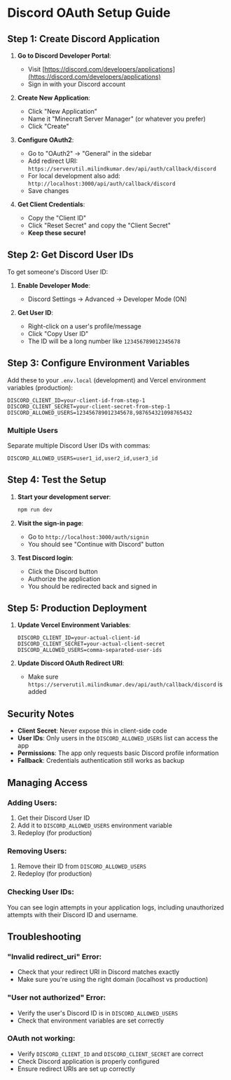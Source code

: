 # Discord OAuth Setup Guide

## Step 1: Create Discord Application

1. **Go to Discord Developer Portal**:
   - Visit [https://discord.com/developers/applications](https://discord.com/developers/applications)
   - Sign in with your Discord account

2. **Create New Application**:
   - Click "New Application"
   - Name it "Minecraft Server Manager" (or whatever you prefer)
   - Click "Create"

3. **Configure OAuth2**:
   - Go to "OAuth2" → "General" in the sidebar
   - Add redirect URI: `https://serverutil.milindkumar.dev/api/auth/callback/discord`
   - For local development also add: `http://localhost:3000/api/auth/callback/discord`
   - Save changes

4. **Get Client Credentials**:
   - Copy the "Client ID"
   - Click "Reset Secret" and copy the "Client Secret"
   - **Keep these secure!**

## Step 2: Get Discord User IDs

To get someone's Discord User ID:

1. **Enable Developer Mode**:
   - Discord Settings → Advanced → Developer Mode (ON)

2. **Get User ID**:
   - Right-click on a user's profile/message
   - Click "Copy User ID"
   - The ID will be a long number like `123456789012345678`

## Step 3: Configure Environment Variables

Add these to your `.env.local` (development) and Vercel environment variables (production):

```env
DISCORD_CLIENT_ID=your-client-id-from-step-1
DISCORD_CLIENT_SECRET=your-client-secret-from-step-1
DISCORD_ALLOWED_USERS=123456789012345678,987654321098765432
```

### Multiple Users
Separate multiple Discord User IDs with commas:
```env
DISCORD_ALLOWED_USERS=user1_id,user2_id,user3_id
```

## Step 4: Test the Setup

1. **Start your development server**:
   ```bash
   npm run dev
   ```

2. **Visit the sign-in page**:
   - Go to `http://localhost:3000/auth/signin`
   - You should see "Continue with Discord" button

3. **Test Discord login**:
   - Click the Discord button
   - Authorize the application
   - You should be redirected back and signed in

## Step 5: Production Deployment

1. **Update Vercel Environment Variables**:
   ```
   DISCORD_CLIENT_ID=your-actual-client-id
   DISCORD_CLIENT_SECRET=your-actual-client-secret
   DISCORD_ALLOWED_USERS=comma-separated-user-ids
   ```

2. **Update Discord OAuth Redirect URI**:
   - Make sure `https://serverutil.milindkumar.dev/api/auth/callback/discord` is added

## Security Notes

- **Client Secret**: Never expose this in client-side code
- **User IDs**: Only users in the `DISCORD_ALLOWED_USERS` list can access the app
- **Permissions**: The app only requests basic Discord profile information
- **Fallback**: Credentials authentication still works as backup

## Managing Access

### Adding Users:
1. Get their Discord User ID
2. Add it to `DISCORD_ALLOWED_USERS` environment variable
3. Redeploy (for production)

### Removing Users:
1. Remove their ID from `DISCORD_ALLOWED_USERS`
2. Redeploy (for production)

### Checking User IDs:
You can see login attempts in your application logs, including unauthorized attempts with their Discord ID and username.

## Troubleshooting

### "Invalid redirect_uri" Error:
- Check that your redirect URI in Discord matches exactly
- Make sure you're using the right domain (localhost vs production)

### "User not authorized" Error:
- Verify the user's Discord ID is in `DISCORD_ALLOWED_USERS`
- Check that environment variables are set correctly

### OAuth not working:
- Verify `DISCORD_CLIENT_ID` and `DISCORD_CLIENT_SECRET` are correct
- Check Discord application is properly configured
- Ensure redirect URIs are set up correctly

